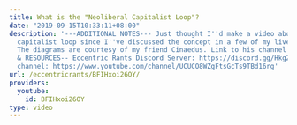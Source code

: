 ```yaml
---
title: What is the "Neoliberal Capitalist Loop"?
date: "2019-09-15T10:33:11+08:00"
description: '---ADDITIONAL NOTES--- Just thought I''d make a video about the neoliberal
  capitalist loop since I''ve discussed the concept in a few of my live streams. :)
  The diagrams are courtesy of my friend Cinaedus. Link to his channel below. --LINKS
  & RESOURCES-- Eccentric Rants Discord Server: https://discord.gg/HkgZF2P Cinaedus''s
  channel: https://www.youtube.com/channel/UCUCO8WZgFtsGcTs9TBd16rg'
url: /eccentricrants/BFIHxoi26OY/
providers:
  youtube:
    id: BFIHxoi26OY
type: video
---
```

